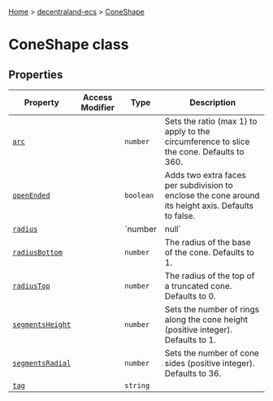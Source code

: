 [Home](./index) &gt; [decentraland-ecs](./decentraland-ecs.md) &gt; [ConeShape](./decentraland-ecs.coneshape.md)

# ConeShape class

## Properties

|  Property | Access Modifier | Type | Description |
|  --- | --- | --- | --- |
|  [`arc`](./decentraland-ecs.coneshape.arc.md) |  | `number` | Sets the ratio (max 1) to apply to the circumference to slice the cone. Defaults to 360. |
|  [`openEnded`](./decentraland-ecs.coneshape.openended.md) |  | `boolean` | Adds two extra faces per subdivision to enclose the cone around its height axis. Defaults to false. |
|  [`radius`](./decentraland-ecs.coneshape.radius.md) |  | `number | null` | Sets the radius of the top and bottom caps at once.<p/>Properties `radiusTop` and `radiusBottom` are prioritized over this one. |
|  [`radiusBottom`](./decentraland-ecs.coneshape.radiusbottom.md) |  | `number` | The radius of the base of the cone. Defaults to 1. |
|  [`radiusTop`](./decentraland-ecs.coneshape.radiustop.md) |  | `number` | The radius of the top of a truncated cone. Defaults to 0. |
|  [`segmentsHeight`](./decentraland-ecs.coneshape.segmentsheight.md) |  | `number` | Sets the number of rings along the cone height (positive integer). Defaults to 1. |
|  [`segmentsRadial`](./decentraland-ecs.coneshape.segmentsradial.md) |  | `number` | Sets the number of cone sides (positive integer). Defaults to 36. |
|  [`tag`](./decentraland-ecs.coneshape.tag.md) |  | `string` |  |

